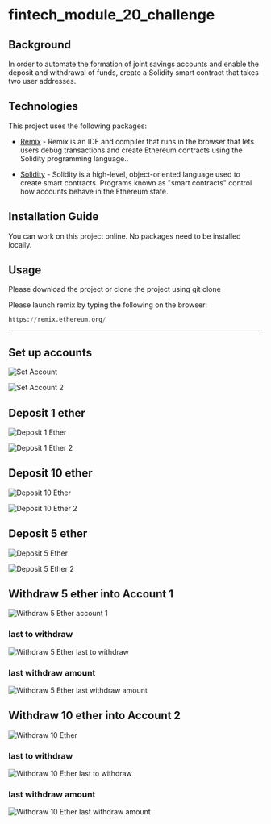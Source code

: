 # fintech_module_20_challenge

## Background

In order to automate the formation of joint savings accounts and enable the deposit and withdrawal of funds, create a Solidity smart contract that takes two user addresses.

## Technologies

This project uses the following packages:

* [Remix](https://remix.ethereum.org/) - Remix is an IDE and compiler that runs in the browser that lets users debug transactions and create Ethereum contracts using the Solidity programming language..

* [Solidity](https://docs.soliditylang.org/) - Solidity is a high-level, object-oriented language used to create smart contracts. Programs known as "smart contracts" control how accounts behave in the Ethereum state.


## Installation Guide

You can work on this project online. No packages need to be installed locally.


## Usage

Please download the project or clone the project using git clone

Please launch remix by typing the following on the browser:

```python
https://remix.ethereum.org/
```

---

## Set up accounts

![Set Account](https://github.com/Akosah304/fintech_module_20_challenge/blob/main/Starter_Code/Execution_Results/set_account%201.png)


![Set Account 2](https://github.com/Akosah304/fintech_module_20_challenge/blob/main/Starter_Code/Execution_Results/set_account%202.png)


## Deposit 1 ether
![Deposit 1 Ether](https://github.com/Akosah304/fintech_module_20_challenge/blob/main/Starter_Code/Execution_Results/deposit_1_ether.png)


![Deposit 1 Ether 2](https://github.com/Akosah304/fintech_module_20_challenge/blob/main/Starter_Code/Execution_Results/deposit_1_ether..png)


## Deposit 10 ether
![Deposit 10 Ether](https://github.com/Akosah304/fintech_module_20_challenge/blob/main/Starter_Code/Execution_Results/depsoit_10_ether.png)


![Deposit 10 Ether 2](https://github.com/Akosah304/fintech_module_20_challenge/blob/main/Starter_Code/Execution_Results/deposit_10_ether..png)


## Deposit 5 ether
![Deposit 5 Ether](https://github.com/Akosah304/fintech_module_20_challenge/blob/main/Starter_Code/Execution_Results/deposit_5_either.png)


![Deposit 5 Ether 2](https://github.com/Akosah304/fintech_module_20_challenge/blob/main/Starter_Code/Execution_Results/deposit_5_ether..png)


## Withdraw 5 ether into Account 1
![Withdraw 5 Ether account 1](https://github.com/Akosah304/fintech_module_20_challenge/blob/main/Starter_Code/Execution_Results/withdraw_5_ether_account_1.png)


### last to withdraw
![Withdraw 5 Ether last to withdraw](https://github.com/Akosah304/fintech_module_20_challenge/blob/main/Starter_Code/Execution_Results/withdraw_5_ether_last_to_withdraw.png)


### last withdraw amount
![Withdraw 5 Ether last withdraw amount](https://github.com/Akosah304/fintech_module_20_challenge/blob/main/Starter_Code/Execution_Results/withdarw_5_ether_last_withdraw_amount.png)


## Withdraw 10 ether into Account 2
![Withdraw 10 Ether](https://github.com/Akosah304/fintech_module_20_challenge/blob/main/Starter_Code/Execution_Results/withdraw_10_ether_account_2.png)


### last to withdraw
![Withdraw 10 Ether last to withdraw](https://github.com/Akosah304/fintech_module_20_challenge/blob/main/Starter_Code/Execution_Results/withdraw_10_ether_last_to_withdraw.png)


### last withdraw amount
![Withdraw 10 Ether last withdraw amount](https://github.com/Akosah304/fintech_module_20_challenge/blob/main/Starter_Code/Execution_Results/withdarw_10_ether_last_withdraw_amount.png)